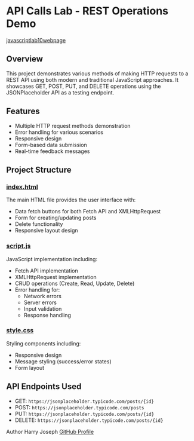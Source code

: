 # API Calls Lab - REST Operations Demo

[javascriptlab10webpage](https://hjoseph777.github.io/javascriptLab10/)

## Overview
This project demonstrates various methods of making HTTP requests to a REST API using both modern and traditional JavaScript approaches. It showcases GET, POST, PUT, and DELETE operations using the JSONPlaceholder API as a testing endpoint.

## Features
- Multiple HTTP request methods demonstration
- Error handling for various scenarios
- Responsive design
- Form-based data submission
- Real-time feedback messages

## Project Structure

### [index.html](./index.html)
The main HTML file provides the user interface with:
- Data fetch buttons for both Fetch API and XMLHttpRequest
- Form for creating/updating posts
- Delete functionality
- Responsive layout design

### [script.js](./script.js)
JavaScript implementation including:
- Fetch API implementation
- XMLHttpRequest implementation
- CRUD operations (Create, Read, Update, Delete)
- Error handling for:
  - Network errors
  - Server errors
  - Input validation
  - Response handling

### [style.css](./style.css)
Styling components including:
- Responsive design
- Message styling (success/error states)
- Form layout



## API Endpoints Used
- GET: `https://jsonplaceholder.typicode.com/posts/{id}`
- POST: `https://jsonplaceholder.typicode.com/posts`
- PUT: `https://jsonplaceholder.typicode.com/posts/{id}`
- DELETE: `https://jsonplaceholder.typicode.com/posts/{id}`

Author
Harry Joseph
[GitHub Profile](https://github.com/hjoseph777)

